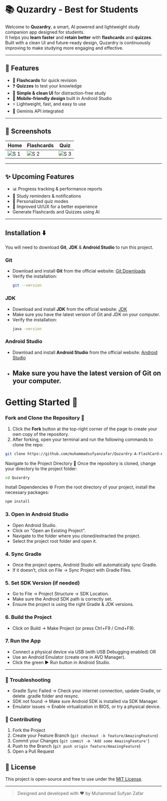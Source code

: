 # 📚 **Quzardry - Best for Students**
Welcome to **Quzardry**, a smart, AI powered and lightweight study companion app designed for students.  
It helps you **learn faster** and **retain better** with **flashcards** and **quizzes**.  
Built with a clean UI and future-ready design, Quzardry is continuously improving to make studying more engaging and effective.  

---

## 🚀 Features
- 📝 **Flashcards** for quick revision  
- ❓ **Quizzes** to test your knowledge  
- 🎨 **Simple & clean UI** for distraction-free study  
- 📱 **Mobile-friendly design** built in Android Studio  
- ⚡ Lightweight, fast, and easy to use  
- 🤖 Geminis API integrated 

---

## 📸 Screenshots
| Home | Flashcards | Quiz |
|------|------------|------|
| ![S 1](https://i.postimg.cc/pXJgRMgK/Quzardry-1.jpg) | ![S 2](https://i.postimg.cc/NjGZ0PcS/Quzardry-2.jpg) | ![S 3](https://i.postimg.cc/Vk7p0Bs6/Quzardry-3.jpg) |

---

## ✨ Upcoming Features
- 📊 Progress tracking & performance reports  
- 🔔 Study reminders & notifications  
- 🎯 Personalized quiz modes  
- 🎨 Improved UI/UX for a better experience  
- Generate Flashcards and Quizzes using AI

---

## Installation ⬇️

You will need to download **Git**, **JDK** & **Android Studio** to run this project.

### Git

- Download and install **Git** from the official website: [Git Downloads](https://git-scm.com/)
- Verify the installation:
  ```bash
  git --version
  ```

### JDK

- Download and install **JDK** from the official website: [JDK](https://www.oracle.com/java/technologies/downloads/)
- Make sure you have the latest version of Git and JDK on your computer.
- Verify the installation:
  ```bash
  java -version
  ```

### Android Studio

- Download and install **Android Studio** from the official website: [Android Studio](https://developer.android.com/studio/)
- Make sure you have the latest version of Git on your computer.
  ---

# Getting Started 🎯

### Fork and Clone the Repository 🚀
1. Click the **Fork** button at the top-right corner of the page to create your own copy of the repository.
2. After forking, open your terminal and run the following commands to clone the repo:

  ```bash
  git clone https://github.com/muhammadsufyanzafar/Quzardry-A-FlashCard-App.git
  ```
Navigate to the Project Directory 📂
Once the repository is cloned, change your directory to the project folder:
```bash
cd Quzardry
```

Install Dependencies ⚙️
From the root directory of your project, install the necessary packages:
```bash
npm install
```

### 3. Open in Android Studio 
- Open Android Studio.
- Click on "Open an Existing Project".
- Navigate to the folder where you cloned/extracted the project.
- Select the project root folder and open it.

### 4. Sync Gradle
- Once the project opens, Android Studio will automatically sync Gradle.
- If it doesn’t, click on File → Sync Project with Gradle Files.

### 5. Set SDK Version (if needed)
- Go to File → Project Structure → SDK Location.
- Make sure the Android SDK path is correctly set.
- Ensure the project is using the right Gradle & JDK versions.

### 6. Build the Project
- Click on Build → Make Project (or press Ctrl+F9 / Cmd+F9).

### 7. Run the App
- Connect a physical device via USB (with USB Debugging enabled) OR
- Use an Android Emulator (create one in AVD Manager).
- Click the green ▶️ Run button in Android Studio.

---

### 🚀 Troubleshooting

- Gradle Sync Failed → Check your internet connection, update Gradle, or delete .gradle folder and resync.
- SDK not found → Make sure Android SDK is installed via SDK Manager.
- Emulator issues → Enable virtualization in BIOS, or try a physical device.

### 🤝 Contributing

1. Fork the Project
2. Create your Feature Branch (`git checkout -b feature/AmazingFeature`)
3. Commit your Changes (`git commit -m 'Add some AmazingFeature'`)
4. Push to the Branch (`git push origin feature/AmazingFeature`)
5. Open a Pull Request

## 📌 License

This project is open-source and free to use under the [MIT License](LICENSE).

---

> Designed and developed with ❤️ by Muhammad Sufyan Zafar

